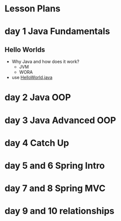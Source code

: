 # Lesson Plans

# day 1 Java Fundamentals

## Hello Worlds

- Why Java and how does it work?
  - JVM
  - WORA 
- use [HelloWorld.java](./day01/HelloWorld.java)

# day 2 Java OOP


# day 3 Java Advanced OOP


# day 4 Catch Up


# day 5 and 6 Spring Intro


# day 7 and 8 Spring MVC


# day 9 and 10 relationships
